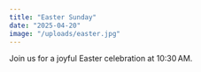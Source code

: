 ```yaml
---
title: "Easter Sunday"
date: "2025-04-20"
image: "/uploads/easter.jpg"
---
```


Join us for a joyful Easter celebration at 10:30 AM.
